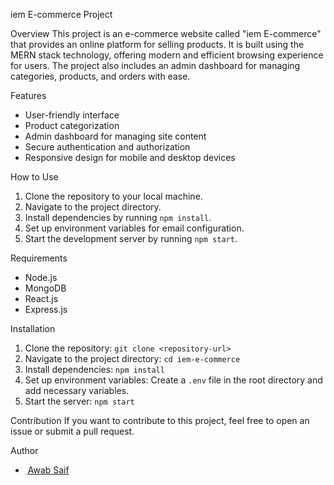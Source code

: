 iem E-commerce Project

 Overview
This project is an e-commerce website called "iem E-commerce" that provides an online platform for selling products. It is built using the MERN stack technology, offering modern and efficient browsing experience for users. The project also includes an admin dashboard for managing categories, products, and orders with ease.

Features
- User-friendly interface
- Product categorization
- Admin dashboard for managing site content
- Secure authentication and authorization
- Responsive design for mobile and desktop devices

How to Use
1. Clone the repository to your local machine.
2. Navigate to the project directory.
3. Install dependencies by running `npm install`.
4. Set up environment variables for email configuration.
5. Start the development server by running `npm start`.

Requirements
- Node.js
- MongoDB
- React.js
- Express.js

Installation
1. Clone the repository: `git clone <repository-url>`
2. Navigate to the project directory: `cd iem-e-commerce`
3. Install dependencies: `npm install`
4. Set up environment variables: Create a `.env` file in the root directory and add necessary variables.
5. Start the server: `npm start`

 Contribution
If you want to contribute to this project, feel free to open an issue or submit a pull request.

Author
- [ِ Awab Saif ](mailto:iemecommerce2024@gmail.com)

